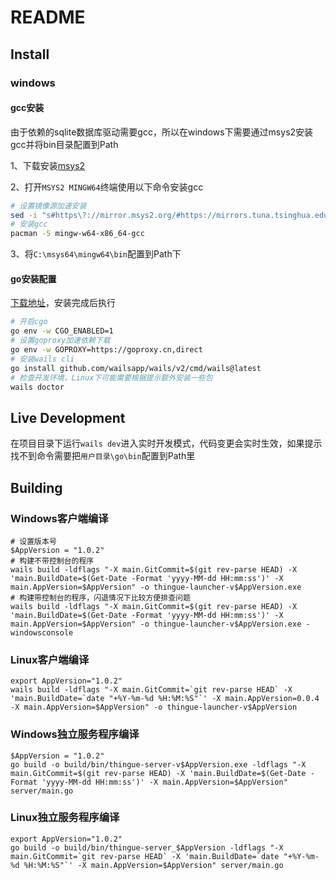 # README

## Install
### windows
#### gcc安装
由于依赖的sqlite数据库驱动需要gcc，所以在windows下需要通过msys2安装gcc并将bin目录配置到Path

1、下载安装[msys2](https://mirrors.tuna.tsinghua.edu.cn/msys2/distrib/msys2-x86_64-latest.exe)

2、打开`MSYS2 MINGW64`终端使用以下命令安装gcc
```bash
# 设置镜像源加速安装
sed -i "s#https\?://mirror.msys2.org/#https://mirrors.tuna.tsinghua.edu.cn/msys2/#g" /etc/pacman.d/mirrorlist*
# 安装gcc
pacman -S mingw-w64-x86_64-gcc
```
3、将`C:\msys64\mingw64\bin`配置到Path下
#### go安装配置
[下载地址](https://go.dev/dl/go1.21.6.windows-amd64.msi)，安装完成后执行
```bash
# 开启cgo
go env -w CGO_ENABLED=1
# 设置goproxy加速依赖下载
go env -w GOPROXY=https://goproxy.cn,direct
# 安装wails cli
go install github.com/wailsapp/wails/v2/cmd/wails@latest
# 检查开发环境，Linux下可能需要根据提示额外安装一些包
wails doctor
```

## Live Development
在项目目录下运行`wails dev`进入实时开发模式，代码变更会实时生效，如果提示找不到命令需要把`用户目录\go\bin`配置到Path里

## Building
### Windows客户端编译
```shell
# 设置版本号
$AppVersion = "1.0.2"
# 构建不带控制台的程序
wails build -ldflags "-X main.GitCommit=$(git rev-parse HEAD) -X 'main.BuildDate=$(Get-Date -Format 'yyyy-MM-dd HH:mm:ss')' -X main.AppVersion=$AppVersion" -o thingue-launcher-v$AppVersion.exe
# 构建带控制台的程序，闪退情况下比较方便排查问题
wails build -ldflags "-X main.GitCommit=$(git rev-parse HEAD) -X 'main.BuildDate=$(Get-Date -Format 'yyyy-MM-dd HH:mm:ss')' -X main.AppVersion=$AppVersion" -o thingue-launcher-v$AppVersion.exe -windowsconsole
```
### Linux客户端编译
```shell
export AppVersion="1.0.2"
wails build -ldflags "-X main.GitCommit=`git rev-parse HEAD` -X 'main.BuildDate=`date "+%Y-%m-%d %H:%M:%S"`' -X main.AppVersion=0.0.4 -X main.AppVersion=$AppVersion" -o thingue-launcher-v$AppVersion
```
### Windows独立服务程序编译
```shell
$AppVersion = "1.0.2"
go build -o build/bin/thingue-server-v$AppVersion.exe -ldflags "-X main.GitCommit=$(git rev-parse HEAD) -X 'main.BuildDate=$(Get-Date -Format 'yyyy-MM-dd HH:mm:ss')' -X main.AppVersion=$AppVersion" server/main.go
```
### Linux独立服务程序编译
```shell
export AppVersion="1.0.2"
go build -o build/bin/thingue-server_$AppVersion -ldflags "-X main.GitCommit=`git rev-parse HEAD` -X 'main.BuildDate=`date "+%Y-%m-%d %H:%M:%S"`' -X main.AppVersion=$AppVersion" server/main.go
```
